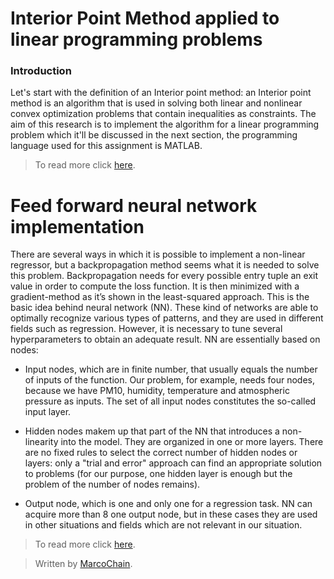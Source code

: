 # Interior Point Method applied to linear programming problems
  
### Introduction
Let's start with the definition of an Interior point method: an Interior point method is an algorithm that is used in solving both linear and nonlinear convex optimization problems that contain inequalities as constraints. The aim of this research is to implement the algorithm for a linear programming problem which it'll be discussed in the next section, the programming language used for this assignment is MATLAB. 

> To read more click [here](https://github.com/MarcoChain/Numerical-Optimization-for-Large-Scale-problems-and-Stochastic-optimization/blob/master/assignment_opt_c1.pdf).
# Feed forward neural network implementation
There are several ways in which it is possible to implement a non-linear regressor, but a backpropagation method seems what it is needed to solve this problem. Backpropagation needs for every possible entry tuple an exit value in order to compute the loss function. It is then minimized with a gradient-method as it’s shown in the least-squared approach. This is the basic idea behind neural network (NN). These kind of networks are able to optimally recognize various types of patterns, and they are used in different fields such as regression. However, it is necessary to tune several hyperparameters to obtain an adequate result. NN are essentially based on nodes: 
- Input nodes, which are in finite number, that usually equals the number of inputs of the function. Our problem, for example, needs four nodes, because we have PM10, humidity, temperature and atmospheric pressure as inputs. The set of all input nodes constitutes the so-called input layer. 

- Hidden nodes makem up that part of the NN that introduces a non-linearity into the model. They are organized in one or more layers. There are no fixed rules to select the correct number of hidden nodes or layers: only a "trial and error" approach can find an appropriate solution to problems (for our purpose, one hidden layer is enough but the problem of the number of nodes remains).
-   Output node, which is one and only one for a regression task. NN can acquire more than 8 one output node, but in these cases they are used in other situations and fields which are not relevant in our situation.

> To read more click [here](https://github.com/MarcoChain/Numerical-Optimization-for-Large-Scale-problems-and-Stochastic-optimization/blob/master/Relazione.pdf).


> Written by [MarcoChain](https://www.linkedin.com/in/marcogullotto/).


